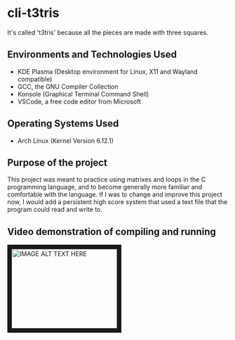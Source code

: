 # cli-t3tris
It's called 't3tris' because all the pieces are made with three squares.

<h2>Environments and Technologies Used</h2>

- KDE Plasma (Desktop environment for Linux, X11 and Wayland compatible)
- GCC, the GNU Compiler Collection
- Konsole (Graphical Terminal Command Shell)
- VSCode, a free code editor from Microsoft

<h2>Operating Systems Used </h2>

- Arch Linux (Kernel Version 6.12.1)

<h2> Purpose of the project </h2>
This project was meant to practice using matrixes and loops in the C programming language, and to become generally more familiar and comfortable with the language. If I was to change and improve this project now, I would add a persistent high score system that used a text file that the program could read and write to.

<h2> Video demonstration of compiling and running </h2>
<a href="http://www.youtube.com/watch?feature=player_embedded&v=NppGEA3aXLY
" target="_blank"><img src="http://img.youtube.com/vi/NppGEA3aXLY/0.jpg" 
alt="IMAGE ALT TEXT HERE" width="240" height="180" border="10" /></a>
